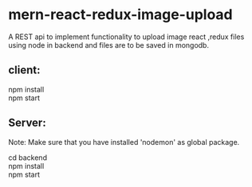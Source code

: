 # mern-react-redux-image-upload
A REST api to implement functionality to upload image react ,redux  files using node in backend and files are to be saved in mongodb.



## client:

npm install<br />
npm start

## Server:
Note: Make sure that you have installed 'nodemon' as global package.

cd backend<br />
npm install<br />
npm start
